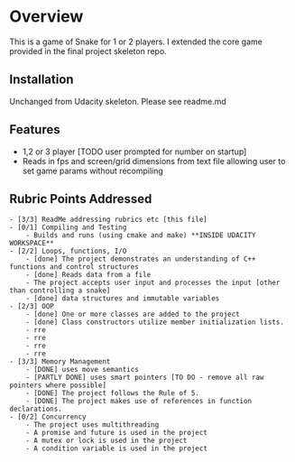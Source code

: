 # Overview
This is a game of Snake for 1 or 2 players. I extended the core game provided in the final project skeleton repo.

## Installation
Unchanged from Udacity skeleton. Please see readme.md

## Features
- 1,2 or 3 player [TODO user prompted for number on startup]
- Reads in fps and screen/grid dimensions from text file allowing user to set game params without recompiling

## Rubric Points Addressed
    - [3/3] ReadMe addressing rubrics etc [this file]
    - [0/1] Compiling and Testing
        - Builds and runs (using cmake and make) **INSIDE UDACITY WORKSPACE**
    - [2/2] Loops, functions, I/O
        - [done] The project demonstrates an understanding of C++ functions and control structures
        - [done] Reads data from a file
        - The project accepts user input and processes the input [other than controlling a snake]
        - [done] data structures and immutable variables
    - [2/3] OOP
        - [done] One or more classes are added to the project
        - [done] Class constructors utilize member initialization lists.
        - rre
        - rre
        - rre
        - rre
    - [3/3] Memory Management
        - [DONE] uses move semantics
        - [PARTLY DONE] uses smart pointers [TO DO - remove all raw pointers where possible]
        - [DONE] The project follows the Rule of 5.
        - [DONE] The project makes use of references in function declarations.
    - [0/2] Concurrency
        - The project uses multithreading
        - A promise and future is used in the project
        - A mutex or lock is used in the project
        - A condition variable is used in the project
